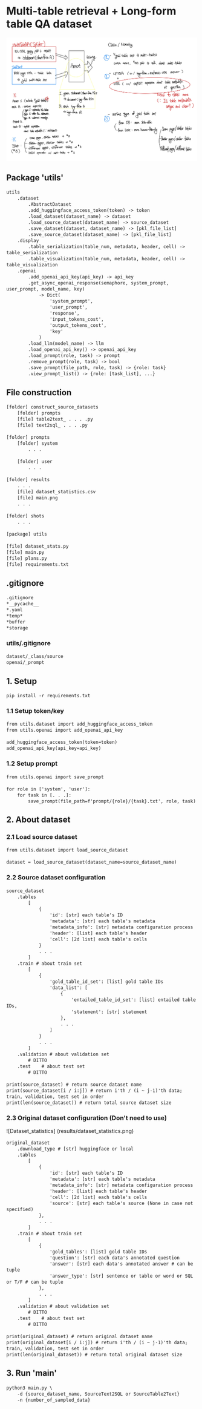 # Multi-table retrieval + Long-form table QA dataset

![Main](results/main.png)

## Package 'utils'

    utils
        .dataset
            .AbstractDataset
            .add_huggingface_access_token(token) -> token
            .load_dataset(dataset_name) -> dataset
            .load_source_dataset(dataset_name) -> source_dataset
            .save_dataset(dataset, dataset_name) -> [pkl_file_list]
            .save_source_dataset(dataset_name) -> [pkl_file_list]
        .display
            .table_serialization(table_num, metadata, header, cell) -> table_serialization
            .table_visualization(table_num, metadata, header, cell) -> table_visualization
        .openai
            .add_openai_api_key(api_key) -> api_key
            .get_async_openai_response(semaphore, system_prompt, user_prompt, model_name, key)
                -> Dict(
                    'system_prompt',
                    'user_prompt',
                    'response',
                    'input_tokens_cost',
                    'output_tokens_cost',
                    'key'
                )
            .load_llm(model_name) -> llm
            .load_openai_api_key() -> openai_api_key
            .load_prompt(role, task) -> prompt
            .remove_prompt(role, task) -> bool
            .save_prompt(file_path, role, task) -> {role: task}
            .view_prompt_list() -> {role: [task_list], ...}

## File construction

    [folder] construct_source_datasets
        [folder] prompts
        [file] table2text_ . . . .py
        [file] text2sql_ . . . .py
    
    [folder] prompts
        [folder] system
            . . .
        
        [folder] user
            . . .
    
    [folder] results
        . . .
        [file] dataset_statistics.csv
        [file] main.png
        . . .
    
    [folder] shots
        . . .
    
    [package] utils

    [file] dataset_stats.py
    [file] main.py
    [file] plans.py
    [file] requirements.txt

## .gitignore

    .gitignore
    *__pycache__
    *.yaml
    *temp*
    *buffer
    *storage

### utils/.gitignore

    dataset/_class/source
    openai/_prompt

## 1. Setup

    pip install -r requirements.txt

### 1.1 Setup token/key

    from utils.dataset import add_huggingface_access_token
    from utils.openai import add_openai_api_key

    add_huggingface_access_token(token=token)
    add_openai_api_key(api_key=api_key)

### 1.2 Setup prompt

    from utils.openai import save_prompt

    for role in ['system', 'user']:
        for task in [. . .]:
            save_prompt(file_path=f'prompt/{role}/{task}.txt', role, task)

## 2. About dataset

### 2.1 Load source dataset

    from utils.dataset import load_source_dataset

    dataset = load_source_dataset(dataset_name=source_dataset_name)

### 2.2 Source dataset configuration

    source_dataset
        .tables
            [
                {
                    'id': [str] each table's ID
                    'metadata': [str] each table's metadata
                    'metadata_info': [str] metadata configuration process
                    'header': [list] each table's header
                    'cell': [2d list] each table's cells
                }
                . . .
            ]
        .train # about train set
            [
                {
                    'gold_table_id_set': [list] gold table IDs
                    'data_list': [
                        {
                            'entailed_table_id_set': [list] entailed table IDs,
                            'statement': [str] statement
                        },
                        . . .
                    ]
                }
                . . .
            ]
        .validation # about validation set
            # DITTO
        .test    # about test set
            # DITTO
    
    print(source_dataset) # return source dataset name
    print(source_dataset[i / i:j]) # return i'th / (i ~ j-1)'th data; train, validation, test set in order
    print(len(source_dataset)) # return total source dataset size

### 2.3 Original dataset configuration (Don't need to use)

![Dataset_statistics] (results/dataset_statistics.png)

    original_dataset
        .download_type # [str] huggingface or local
        .tables
            [
                {
                    'id': [str] each table's ID
                    'metadata': [str] each table's metadata
                    'metadata_info': [str] metadata configuration process
                    'header': [list] each table's header
                    'cell': [2d list] each table's cells
                    'source': [str] each table's source (None in case not specified)
                },
                . . .
            ]
        .train # about train set
            [
                {
                    'gold_tables': [list] gold table IDs
                    'question': [str] each data's annotated question
                    'answer': [str] each data's annotated answer # can be tuple
                    'answer_type': [str] sentence or table or word or SQL or T/F # can be tuple
                },
                . . .
            ]
        .validation # about validation set
            # DITTO
        .test    # about test set
            # DITTO

    print(original_dataset) # return original dataset name
    print(original_dataset[i / i:j]) # return i'th / (i ~ j-1)'th data; train, validation, test set in order
    print(len(original_dataset)) # return total original dataset size

## 3. Run 'main'

    python3 main.py \
        -d {source_dataset_name, SourceText2SQL or SourceTable2Text}
        -n {number_of_sampled_data}
